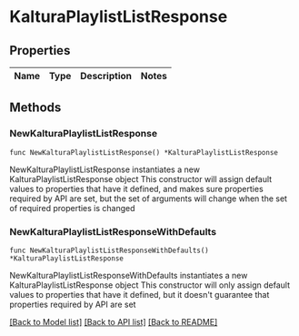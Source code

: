 # KalturaPlaylistListResponse

## Properties

Name | Type | Description | Notes
------------ | ------------- | ------------- | -------------

## Methods

### NewKalturaPlaylistListResponse

`func NewKalturaPlaylistListResponse() *KalturaPlaylistListResponse`

NewKalturaPlaylistListResponse instantiates a new KalturaPlaylistListResponse object
This constructor will assign default values to properties that have it defined,
and makes sure properties required by API are set, but the set of arguments
will change when the set of required properties is changed

### NewKalturaPlaylistListResponseWithDefaults

`func NewKalturaPlaylistListResponseWithDefaults() *KalturaPlaylistListResponse`

NewKalturaPlaylistListResponseWithDefaults instantiates a new KalturaPlaylistListResponse object
This constructor will only assign default values to properties that have it defined,
but it doesn't guarantee that properties required by API are set


[[Back to Model list]](../README.md#documentation-for-models) [[Back to API list]](../README.md#documentation-for-api-endpoints) [[Back to README]](../README.md)


